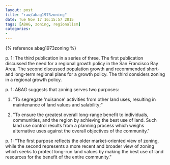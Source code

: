 ```yaml
---
layout: post
title: "raw/abag1973zoning"
date: Tue Nov 17 16:15:57 2015
tags: [ABAG, zoning, regionalism]
categories: 
- 
---
```


{% reference abag1973zoning %}

p. 1: The third publication in a series of three. The first publication discussed the need for a regional growth policy in the San Francisco Bay Area. The second discussed population growth and recommended short- and long-term regional plans for a growth policy. The third considers zoning in a regional growth policy.

p. 1: ABAG suggests that zoning serves two purposes:

1. "To segregate 'nuisance' activities from other land uses, resulting in maintenance of land values and salability;"

2. "To ensure the greatest overall long-range benefit to individuals, communities, and the region by achieving the best use of land. Such land use control results from a planning process which weighs alternative uses against the overall objectives of the community."

p. 1: "The first purpose reflects the older market-oriented view of zoning, while the second represents a more recent and broader view of zoning which seeks to protect long-run land values by making the best use of land resources for the benefit of the entire community."

